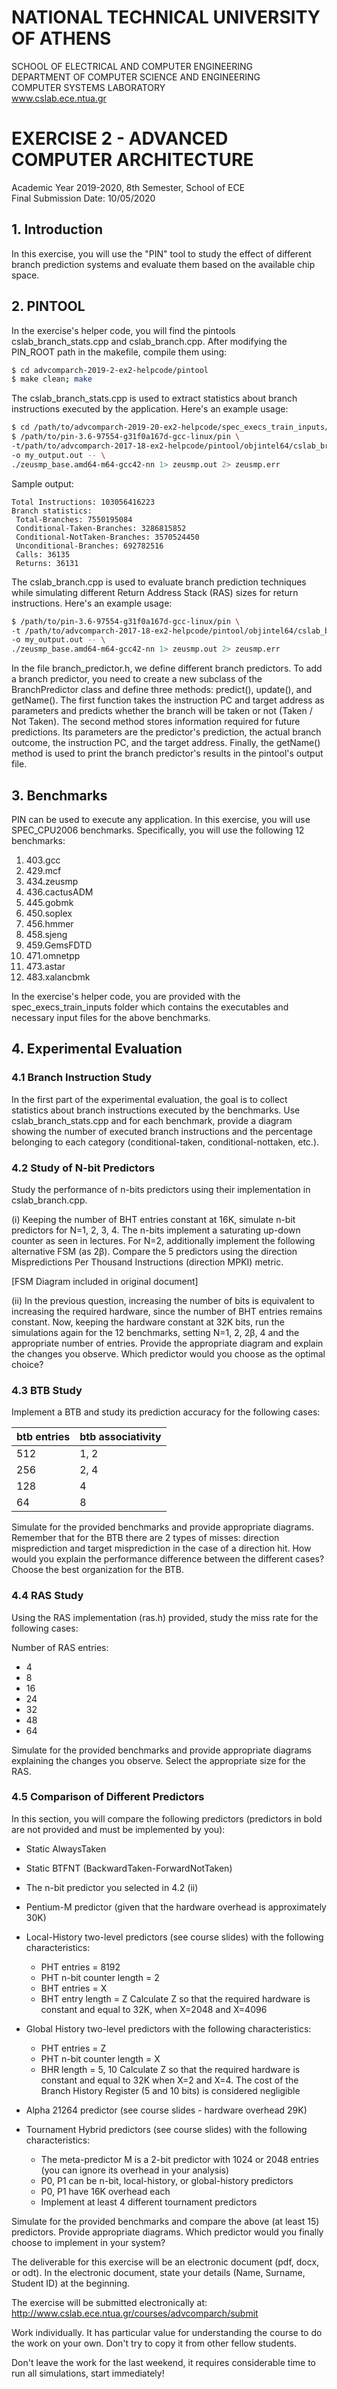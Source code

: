 # NATIONAL TECHNICAL UNIVERSITY OF ATHENS
SCHOOL OF ELECTRICAL AND COMPUTER ENGINEERING  
DEPARTMENT OF COMPUTER SCIENCE AND ENGINEERING  
COMPUTER SYSTEMS LABORATORY  
www.cslab.ece.ntua.gr

# EXERCISE 2 - ADVANCED COMPUTER ARCHITECTURE
Academic Year 2019-2020, 8th Semester, School of ECE  
Final Submission Date: 10/05/2020

## 1. Introduction
In this exercise, you will use the "PIN" tool to study the effect of different branch prediction systems and evaluate them based on the available chip space.

## 2. PINTOOL
In the exercise's helper code, you will find the pintools cslab_branch_stats.cpp and cslab_branch.cpp. After modifying the PIN_ROOT path in the makefile, compile them using:
```bash
$ cd advcomparch-2019-2-ex2-helpcode/pintool
$ make clean; make
```

The cslab_branch_stats.cpp is used to extract statistics about branch instructions executed by the application. Here's an example usage:
```bash
$ cd /path/to/advcomparch-2019-20-ex2-helpcode/spec_execs_train_inputs/434.zeusmp
$ /path/to/pin-3.6-97554-g31f0a167d-gcc-linux/pin \
-t/path/to/advcomparch-2017-18-ex2-helpcode/pintool/objintel64/cslab_branch_stats.so \
-o my_output.out -- \
./zeusmp_base.amd64-m64-gcc42-nn 1> zeusmp.out 2> zeusmp.err
```

Sample output:
```
Total Instructions: 103056416223
Branch statistics:
 Total-Branches: 7550195084
 Conditional-Taken-Branches: 3286815852
 Conditional-NotTaken-Branches: 3570524450
 Unconditional-Branches: 692782516
 Calls: 36135
 Returns: 36131
```

The cslab_branch.cpp is used to evaluate branch prediction techniques while simulating different Return Address Stack (RAS) sizes for return instructions. Here's an example usage:
```bash
$ /path/to/pin-3.6-97554-g31f0a167d-gcc-linux/pin \
-t /path/to/advcomparch-2017-18-ex2-helpcode/pintool/objintel64/cslab_branch.so \
-o my_output.out -- \
./zeusmp_base.amd64-m64-gcc42-nn 1> zeusmp.out 2> zeusmp.err
```

In the file branch_predictor.h, we define different branch predictors. To add a branch predictor, you need to create a new subclass of the BranchPredictor class and define three methods: predict(), update(), and getName(). The first function takes the instruction PC and target address as parameters and predicts whether the branch will be taken or not (Taken / Not Taken). The second method stores information required for future predictions. Its parameters are the predictor's prediction, the actual branch outcome, the instruction PC, and the target address. Finally, the getName() method is used to print the branch predictor's results in the pintool's output file.

## 3. Benchmarks
PIN can be used to execute any application. In this exercise, you will use SPEC_CPU2006 benchmarks. Specifically, you will use the following 12 benchmarks:

1. 403.gcc
2. 429.mcf
3. 434.zeusmp
4. 436.cactusADM
5. 445.gobmk
6. 450.soplex
7. 456.hmmer
8. 458.sjeng
9. 459.GemsFDTD
10. 471.omnetpp
11. 473.astar
12. 483.xalancbmk

In the exercise's helper code, you are provided with the spec_execs_train_inputs folder which contains the executables and necessary input files for the above benchmarks.

## 4. Experimental Evaluation

### 4.1 Branch Instruction Study
In the first part of the experimental evaluation, the goal is to collect statistics about branch instructions executed by the benchmarks. Use cslab_branch_stats.cpp and for each benchmark, provide a diagram showing the number of executed branch instructions and the percentage belonging to each category (conditional-taken, conditional-nottaken, etc.).

### 4.2 Study of N-bit Predictors
Study the performance of n-bits predictors using their implementation in cslab_branch.cpp.

(i) Keeping the number of BHT entries constant at 16K, simulate n-bit predictors for N=1, 2, 3, 4. The n-bits implement a saturating up-down counter as seen in lectures. For N=2, additionally implement the following alternative FSM (as 2β). Compare the 5 predictors using the direction Mispredictions Per Thousand Instructions (direction MPKI) metric.

[FSM Diagram included in original document]

(ii) In the previous question, increasing the number of bits is equivalent to increasing the required hardware, since the number of BHT entries remains constant. Now, keeping the hardware constant at 32K bits, run the simulations again for the 12 benchmarks, setting N=1, 2, 2β, 4 and the appropriate number of entries. Provide the appropriate diagram and explain the changes you observe. Which predictor would you choose as the optimal choice?

### 4.3 BTB Study
Implement a BTB and study its prediction accuracy for the following cases:

| btb entries | btb associativity |
|-------------|-------------------|
| 512         | 1, 2             |
| 256         | 2, 4             |
| 128         | 4                |
| 64          | 8                |

Simulate for the provided benchmarks and provide appropriate diagrams. Remember that for the BTB there are 2 types of misses: direction misprediction and target misprediction in the case of a direction hit. How would you explain the performance difference between the different cases? Choose the best organization for the BTB.

### 4.4 RAS Study
Using the RAS implementation (ras.h) provided, study the miss rate for the following cases:

Number of RAS entries:
- 4
- 8
- 16
- 24
- 32
- 48
- 64

Simulate for the provided benchmarks and provide appropriate diagrams explaining the changes you observe. Select the appropriate size for the RAS.

### 4.5 Comparison of Different Predictors
In this section, you will compare the following predictors (predictors in bold are not provided and must be implemented by you):

- Static AlwaysTaken
- Static BTFNT (BackwardTaken-ForwardNotTaken)
- The n-bit predictor you selected in 4.2 (ii)
- Pentium-M predictor (given that the hardware overhead is approximately 30K)
- Local-History two-level predictors (see course slides) with the following characteristics:
  - PHT entries = 8192
  - PHT n-bit counter length = 2
  - BHT entries = X
  - BHT entry length = Z
  Calculate Z so that the required hardware is constant and equal to 32K, when X=2048 and X=4096

- Global History two-level predictors with the following characteristics:
  - PHT entries = Z
  - PHT n-bit counter length = X
  - BHR length = 5, 10
  Calculate Z so that the required hardware is constant and equal to 32K when X=2 and X=4. The cost of the Branch History Register (5 and 10 bits) is considered negligible

- Alpha 21264 predictor (see course slides - hardware overhead 29K)
- Tournament Hybrid predictors (see course slides) with the following characteristics:
  - The meta-predictor M is a 2-bit predictor with 1024 or 2048 entries (you can ignore its overhead in your analysis)
  - P0, P1 can be n-bit, local-history, or global-history predictors
  - P0, P1 have 16K overhead each
  - Implement at least 4 different tournament predictors

Simulate for the provided benchmarks and compare the above (at least 15) predictors. Provide appropriate diagrams. Which predictor would you finally choose to implement in your system?

The deliverable for this exercise will be an electronic document (pdf, docx, or odt). In the electronic document, state your details (Name, Surname, Student ID) at the beginning.

The exercise will be submitted electronically at:
http://www.cslab.ece.ntua.gr/courses/advcomparch/submit

Work individually. It has particular value for understanding the course to do the work on your own. Don't try to copy it from other fellow students.

Don't leave the work for the last weekend, it requires considerable time to run all simulations, start immediately!